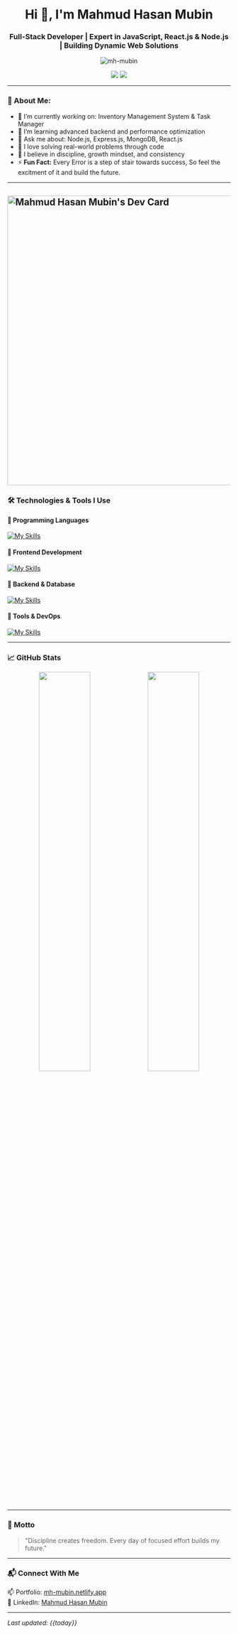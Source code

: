 <h1 align="center">Hi 👋, I'm Mahmud Hasan Mubin</h1>
<h3 align="center">Full-Stack Developer | Expert in JavaScript, React.js & Node.js | Building Dynamic Web Solutions</h3>

<p align="center">
  <img src="https://komarev.com/ghpvc/?username=mh-mubin&label=Profile%20views&color=0e75b6&style=flat" alt="mh-mubin" />
</p>

<p align="center">
  <a href="https://mh-mubin.netlify.app" target="_blank"><img src="https://img.shields.io/badge/Portfolio-Visit-blue?style=for-the-badge&logo=vercel" /></a>
  <a href="https://www.linkedin.com/in/mahmud-hasan-mubin/" target="_blank"><img src="https://img.shields.io/badge/LinkedIn-Connect-blue?style=for-the-badge&logo=linkedin" /></a>
</p>

---

### 🧠 About Me:
- 🔭 I’m currently working on: Inventory Management System & Task Manager  
- 🌱 I’m learning advanced backend and performance optimization  
- 💬 Ask me about: Node.js, Express.js, MongoDB, React.js  
- 🚀 I love solving real-world problems through code  
- 🧘 I believe in discipline, growth mindset, and consistency  
- ⚡ **Fun Fact:** Every Error is a step of stair towards success, So feel the excitment of it and build the future. 

---
<a href="https://app.daily.dev/mahmudhasanmubin"><img src="https://api.daily.dev/devcards/v2/dzORCOEz4gjrkkYcXJLVL.png?type=wide&r=o4w" width="652" alt="Mahmud Hasan Mubin's Dev Card"/></a>
---
### 🛠️ Technologies & Tools I Use

#### 📌 Programming Languages
[![My Skills](https://skillicons.dev/icons?i=js,ts,py)](https://skillicons.dev)

#### 📌 Frontend Development
[![My Skills](https://skillicons.dev/icons?i=react,html,css,tailwind)](https://skillicons.dev)

#### 📌 Backend & Database
[![My Skills](https://skillicons.dev/icons?i=nodejs,express,mongodb,postgres)](https://skillicons.dev)

#### 📌 Tools & DevOps
[![My Skills](https://skillicons.dev/icons?i=git,postman,docker,vscode,linux)](https://skillicons.dev)

---

### 📈 GitHub Stats

<p align="center">
  <img width="48%" src="https://github-readme-streak-stats.herokuapp.com/?user=MH-Mubin&theme=react&hide_border=true" />
  <img width="48%" src="https://github-readme-stats.vercel.app/api?username=MH-Mubin&show_icons=true&theme=react&hide_border=true" />
</p>

---

### 🧭 Motto
> "Discipline creates freedom. Every day of focused effort builds my future."

---

### 📬 Connect With Me
📫 Portfolio: [mh-mubin.netlify.app](https://mh-mubin.netlify.app/)  
🔗 LinkedIn: [Mahmud Hasan Mubin](https://www.linkedin.com/in/mahmud-hasan-mubin/)

---

*Last updated: {{today}}*
